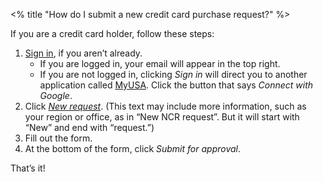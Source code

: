 <% title "How do I submit a new credit card purchase request?" %>

If you are a credit card holder, follow these steps:

1. [Sign in](/auth/myusa), if you aren’t already.
    * If you are logged in, your email will appear in the top right.
    * If you are not logged in, clicking _Sign in_ will direct you to another application called [MyUSA](https://alpha.my.usa.gov/). Click the button that says _Connect with Google_.
1. Click [_New request_](../work_orders/new). (This text may include more information, such as your region or office, as in “New NCR request”. But it will start with “New” and end with “request.”)
1. Fill out the form.
1. At the bottom of the form, click _Submit for approval_.

That’s it!
